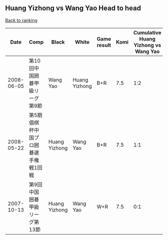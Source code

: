 ## Huang Yizhong vs Wang Yao Head to head

[Back to ranking](../../index.md)




| **Date** | **Comp** | **Black** | **White** | **Game result** | **Komi** | **Cumulative Huang Yizhong vs Wang Yao** | **Huang Yizhong streak** | **Wang Yao streak** | 
| --- | --- | --- | --- | --- | --- | --- | --- | --- |
| 2008-06-05 | 第10回中国囲碁甲級リーグ第9節 | Wang Yao | Huang Yizhong | B+R | 7.5 | 1:2 | 0 | 1 | 
| 2008-05-22 | 第5期倡棋杯中国プロ囲碁選手権戦1回戦 | Huang Yizhong | Wang Yao | B+R | 7.5 | 1:1 | 1 | 0 | 
| 2007-10-13 | 第9回中国囲碁甲級リーグ第13節 | Huang Yizhong | Wang Yao | W+R | 7.5 | 0:1 | 0 | 1 |




